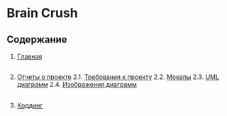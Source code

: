 # Brain Crush

## Содержание
1. [Главная](https://github.com/oooNAKooo/Test_README)
##
2. [Отчеты о проекте](https://github.com/oooNAKooo/Test_README/tree/main/documentation)
2.1. [Требования к проекту](https://github.com/oooNAKooo/Test_README/blob/main/documentation/requirements.md)
2.2. [Мокапы](https://github.com/oooNAKooo/Test_README/tree/main/documentation/Mockups)
2.3. [UML диаграмм](https://github.com/oooNAKooo/Test_README/tree/main/documentation/Diagram)
2.4. [Изображения диаграмм](https://github.com/oooNAKooo/Test_README/tree/main/documentation/Images/Diagrams)
##
3. [Коддинг](https://github.com/oooNAKooo/Test_README/tree/main/Code)
